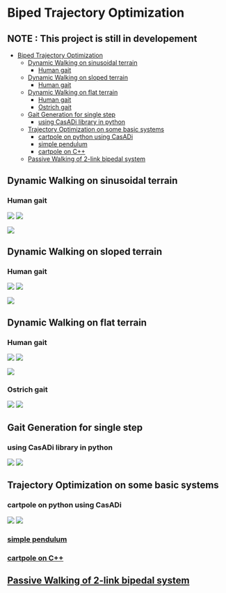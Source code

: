 # Biped Trajectory Optimization
## NOTE : This project is still in developement
- [Biped Trajectory Optimization](#biped-trajectory-optimization)
  * [Dynamic Walking on sinusoidal terrain](#dynamic-walk-on-sinusoidal-terrain)
    + [Human gait](#human-gait)
  * [Dynamic Walking on sloped terrain](#dynamic-walk-on-sloped-terrain)
    + [Human gait](#human-gait)    
  * [Dynamic Walking on flat terrain](#dynamic-walk-on-flat-terrain)
    + [Human gait](#human-gait)
    + [Ostrich gait](#ostrich-gait)
  * [Gait Generation for single step](#gait-generation-for-single-step)
    + [using CasADi library in python](#using-casadi-library-in-python)
  * [Trajectory Optimization on some basic systems](#trajectory-optimization-on-some-basic-systems)
    + [cartpole on python using CasADi](#cartpole-on-python-using-casadi)
    + [simple pendulum](#simple-pendulum)
    + [cartpole on C++](#cartpole-on-c)
  * [Passive Walking of 2-link bipedal system](#passive-walking-of-2-link-bipedal-system)

## Dynamic Walking on sinusoidal terrain

### Human gait

![](https://github.com/IvLabs/biped_trajectory_optimization/blob/master/five-link-path-generation/uneven-terrain/path_sin_40_human.gif)
![](https://github.com/IvLabs/biped_trajectory_optimization/blob/master/five-link-path-generation/uneven-terrain/path_sin_40_human_terminal.gif)

![](https://github.com/IvLabs/biped_trajectory_optimization/blob/master/five-link-path-generation/uneven-terrain/path_sin_40_human.png) 

## Dynamic Walking on sloped terrain

### Human gait

![](https://github.com/IvLabs/biped_trajectory_optimization/blob/master/five-link-path-generation/uneven-terrain/path_slope_1by2_N_40_human.gif)
![](https://github.com/IvLabs/biped_trajectory_optimization/blob/master/five-link-path-generation/uneven-terrain/path_slope_1by2_N_40_human_terminal.gif)

![](https://github.com/IvLabs/biped_trajectory_optimization/blob/master/five-link-path-generation/uneven-terrain/path_sin_40_human.png) 

## Dynamic Walking on flat terrain

### Human gait

![](https://github.com/IvLabs/biped_trajectory_optimization/blob/master/five-link-path-generation/human/path_human.gif)
![](https://github.com/IvLabs/biped_trajectory_optimization/blob/master/five-link-path-generation/human/path_human_terminal.gif)

![](https://github.com/IvLabs/biped_trajectory_optimization/blob/master/five-link-path-generation/human/graph.png) 

### Ostrich gait

![](https://github.com/IvLabs/biped_trajectory_optimization/blob/master/five-link-path-generation/ostrich/ostrich.gif)
![](https://github.com/IvLabs/biped_trajectory_optimization/blob/master/five-link-path-generation/ostrich/ostrich.png)


## Gait Generation for single step
### using CasADi library in python

![](https://github.com/IvLabs/biped_trajectory_optimization/blob/master/five-link-gait-generation/animation2.gif) ![](https://github.com/IvLabs/biped_trajectory_optimization/blob/master/five-link-gait-generation/graph.png)

## Trajectory Optimization on some basic systems
### cartpole on python using CasADi
![](https://github.com/IvLabs/biped_trajectory_optimization/blob/master/basic_tasks/catpole-python/cartpole.gif) ![](https://github.com/IvLabs/biped_trajectory_optimization/blob/master/basic_tasks/catpole-python/Graph.png)

### [simple pendulum](https://github.com/IvLabs/biped_trajectory_optimization/blob/master/basic_tasks/simple_pendulum.m)

### [cartpole on C++](https://github.com/IvLabs/biped_trajectory_optimization/tree/master/basic_tasks/cartpole-cpp)

## [Passive Walking of 2-link bipedal system](https://github.com/IvLabs/biped_trajectory_optimization/tree/master/Passive%20Walker)


